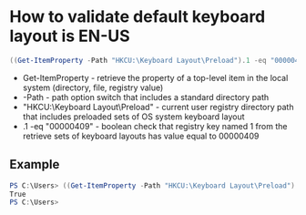 # How to validate default keyboard layout is EN-US

```Powershell
((Get-ItemProperty -Path "HKCU:\Keyboard Layout\Preload").1 -eq "00000409")
```
- Get-ItemProperty - retrieve the property of a top-level item in the local system (directory, file, registry value)
- -Path - path option switch that includes a standard directory path
- "HKCU:\Keyboard Layout\Preload" - current user registry directory path that includes preloaded sets of OS system keyboard layout
- .1 -eq "00000409" - boolean check that registry key named 1 from the retrieve sets of keyboard layouts has value equal to 00000409


## Example

```Powershell
PS C:\Users> ((Get-ItemProperty -Path "HKCU:\Keyboard Layout\Preload").1 -eq "00000409")
True
PS C:\Users>
```